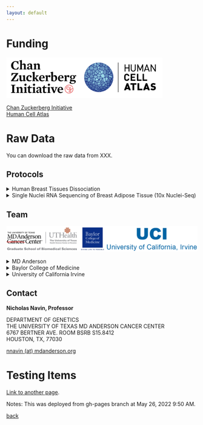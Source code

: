 ```yaml
---
layout: default
---
```

# Funding 

![CZI Human Atlas logo](/docs/assets/images/funding/CZI_human_atlas.png)  

[Chan Zuckerberg Initiative](https://chanzuckerberg.com/human-cell-atlas/the-human-breast-cell-atlas/)  
[Human Cell Atlas](https://www.humancellatlas.org/)


# Raw Data

You can download the raw data from XXX. 

## Protocols

<details><summary>Human Breast Tissues Dissociation </summary>
<p></p><p>
<a href="https://www.protocols.io/view/dissociation-of-single-cell-suspensions-from-human-bp2l641bkvqe/v1">Protocol Link</a>
</p><p>
Protocol Authors: Shanshan Bai, Emi Sei, Nicholas E. Navin
</p><p>
The link above is for the protocol to issolate single cell susspension for used by HBCA project to obtain high-viability cell suspensions from freshly dissociated breast tissues from human patients. This protocol covers two two options for performing this protocol: rapid-dissociation (15-30 min) or exhaustive dissociation (overnight). 
</p>
</details>

<details><summary>Single Nuclei RNA Sequencing of Breast Adipose Tissue (10x Nuclei-Seq)</summary>
<p></p><p>
<a href="https://www.protocols.io/view/single-nuclei-rna-sequencing-of-breast-adipose-tis-6qpvreob3lmk/v1">Protocol Link</a>
</p><p>
Protocol Authors: Kevin Nee, Quy Nguyen, Kai Kessenbrock
</p><p>
The link above is for the protocol for 10x Nuclei-Seq adjusted for breast tissues to handle adipose tissue, due to its delicate and lipid filled nature is not amenable to these methods of interrogation. This protocol was used to investigate the heterogeneity of stroma and adipocytes in normal breast tissues, and determine the interactions of the breast microenvironment at single-cell resolution. 
</p>
</details>
<p></p>


## Team

![MD Anderson, UT Health Graduate school of biomedical sciences, Baylor College of Medicine and the University of California Irvine logos](/docs/assets/images/institutions/Logo_string.png)

<details><summary>MD Anderson</summary>
<p></p><p>
<a href="https://navinlabcode.github.io/">Navin Lab</a>
</p><p>
<a href="https://www.mdanderson.org/research/departments-labs-institutes/labs/ken-chen-laboratory.html">Chen Lab</a>
</p>
</details>

<details><summary>Baylor College of Medicine</summary>
<p></p><p>
<a href="https://clinicianresources.bcm.edu/people/profile/1352/">Alastair Thompson</a>
</p><p>
<a href="https://www.bcm.edu/people-search/bora-lim-68626">Bora Lim</a>
</p>
</details>

<details><summary>University of California Irvine</summary>
<p></p><p> 
<a href="https://kessenbrocklab.com/people/">Kessenbrock Lab</a>
</p><p>
<a href="https://lawsonlab.org/people/">Lawson Lab</a>
</p>
</details>
<p></p>


## Contact 

__Nicholas Navin, Professor__

DEPARTMENT OF GENETICS  
THE UNIVERSITY OF TEXAS MD ANDERSON CANCER CENTER  
6767 BERTNER AVE. ROOM BSRB S15.8412  
HOUSTON, TX, 77030  

[nnavin (at) mdanderson.org](mailto:nnavin@mdanderson.org)

# Testing Items 

[Link to another page](./another_page.md).

Notes: This was deployed from gh-pages branch at May 26, 2022 9:50 AM.

[back](./)
